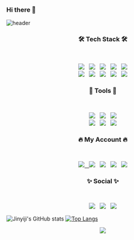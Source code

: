 ### Hi there 👋

<!--
**Jinyiji/Jinyiji** is a ✨ _special_ ✨ repository because its `README.md` (this file) appears on your GitHub profile.

Here are some ideas to get you started:

- 🔭 I’m currently working on ...
- 🌱 I’m currently learning ...
- 👯 I’m looking to collaborate on ...
- 🤔 I’m looking for help with ...
- 💬 Ask me about ...
- 📫 How to reach me: ...
- 😄 Pronouns: ...
- ⚡ Fun fact: ...
-->
![header](https://capsule-render.vercel.app/api?type=wave&color=auto&height=300&section=header&text=Jin%20Yiji&fontSize=90)




<h3 align="center"><b>🛠 Tech Stack 🛠</b></h3></br>
<p align="center">
	<img src="https://img.shields.io/badge/Oracle DB-F80000?style=flat-badge&logo=oracle&logoColor=white"/></a> &nbsp
	<a href="https://www.java.com/ko/"> <img src="https://img.shields.io/badge/Java-CC3D3D?style=flat-badge&logo=java&logoColor=withe"/></a> &nbsp 
	<img src="https://img.shields.io/badge/HTML5-E34F26?style=flat-badge&logo=HTML5&logoColor=white"/></a> &nbsp 
	<a href="https://spdx.org/licenses/CC-BY-3.0"> <img src="https://img.shields.io/badge/Git-F05032?style=flat-badge&logo=git&logoColor=white"/></a> &nbsp
	<img src="https://img.shields.io/badge/JavaScript-F7DF1E?style=flat-badge&logo=JavaScript&logoColor=white"/></a> <br>
	<img src="https://img.shields.io/badge/CSS3-1572B6?style=flat-badge&logo=CSS3&logoColor=white"/></a> &nbsp
	<!-- <img src="https://img.shields.io/badge/Node.js-339933?style=flat-badge&logo=Node.js&logoColor=white"/></a> &nbsp -->
	<!-- <img src="https://img.shields.io/badge/Android-3DDC84?style=flat-badge&logo=Android&logoColor=white"/></a> &nbsp -->
	<img src="https://img.shields.io/badge/Photoshop-31A8FF?style=flat-badge&logo=adobephotoshop&logoColor=white"/></a> &nbsp 
	<a href="https://www.python.org/"> <img src="https://img.shields.io/badge/Python-3776AB?style=flat-badge&logo=python&logoColor=white"/></a> &nbsp 
	<img src="https://img.shields.io/badge/C-A8B9CC?style=flat-badge&logo=c&logoColor=white"/></a> &nbsp
	<a href="https://www.notion.so/"> <img src="https://img.shields.io/badge/Notion-333333?style=flat-badge&logo=notion&logoColor=white"/></a> 

 
 
<h3 align="center"><b>💜 Tools 💜</b></h3></br>
<p align="center">	
	<img src="https://img.shields.io/badge/EclipseIDE-2C2255?style=flat-badge&logo=eclipse&logoColor=white"/></a> &nbsp 
	<img src="https://img.shields.io/badge/VisualStudio-5C2D91?style=flat-badge&logo=visualstudio&logoColor=white"/></a> &nbsp 
	<img src="https://img.shields.io/badge/VisualStudioCode-007ACC?style=flat-badge&logo=visualstudiocode&logoColor=white"/></a> <br>
	<a href="https://www.mysql.com/"> <img src="https://img.shields.io/badge/MySQL-4479A1?style=flat-badge&logo=MySQL&logoColor=white"/></a> &nbsp
	<img src="https://img.shields.io/badge/Atom-66595C?style=flat-badge&logo=atom&logoColor=white"/></a>  &nbsp
	<a href="https://www.jetbrains.com/ko-kr/pycharm/download/#section=windows"> <img src="https://img.shields.io/badge/PyCharm-48A842?style=flat-badge&logo=pycharm&logoColor=white"/></a> 
	




<h3 align="center"><b>🔥 My Account 🔥</b></h3>
</br>
<p align="center">	
<a href="https://www.youtube.com/"> <img src="https://img.shields.io/badge/Youtube-ff0000?style=flat-badge&logo=youtube&link=https://www.youtube.com/c/kyleschool"/> &nbsp
<img src="https://img.shields.io/badge/Gmail-EA4335?style=flat-badge&logo=gmail&logoColor=white"/></a> &nbsp 
<a href="https://blog.naver.com/jineg13"> <img src="https://img.shields.io/badge/Naver-03C75A?style=flat-badge&logo=naver&logoColor=white"/></a> &nbsp
<a href="https://velog.io/@jinyiji"> <img src="https://camo.githubusercontent.com/fe4c5886726a4a11c7a8380bddb273de7449d521ad1f958876c982cf0c380b46/68747470733a2f2f696d672e736869656c64732e696f2f62616467652f56656c6f672d3230633939373f7374796c653d666f722d7468652d737175617265266c6f676f3d56696d656f266c6f676f436f6c6f723d7768697465"/></a> &nbsp
<a href="https://github.com/Jinyiji"> <img src="https://img.shields.io/badge/github-181717?style==flat-badge&logo=github&logoColor=white"/></a>

	
																	 
																	 
<h3 align="center"><b>✨ Social ✨</b></h3></br>
<p align="center">	
	<a href="https://www.facebook.com/profile.php?id=100013531959497"><img src="https://img.shields.io/badge/Facebook-1877F2?style=flat-badge&logo=facebook&logoColor=white"/></a> &nbsp 
	<img src="https://img.shields.io/badge/Twitter-1DA1F2?style=flat-badge&logo=twitter&logoColor=white"/></a> &nbsp
	<a href="https://www.instagram.com/j_gwaaho/"> <img src="https://img.shields.io/badge/Instagram-E4405F?style=flat-badge&logo=instagram&logoColor=white"/></a> 

	
	
	
<!--  [![solved.ac tier](http://mazassumnida.wtf/api/generate_badge?boj=Jinyiji)](https://solved.ac/Jinyiji) -->
	
![Jinyiji's GitHub stats](https://github-readme-stats.vercel.app/api?username=Jinyiji&theme=omni&show_icons=true)
[![Top Langs](https://github-readme-stats.vercel.app/api/top-langs/?username=Jinyiji&theme=omni&show_icons=true)](https://github.com/Jinyiji/github-readme-stats)
<br>
<!-- [![Top Langs](https://github-readme-stats.vercel.app/api/top-langs/?username=Jinyiji&theme=omni&layout=compact)](https://github.com/Jinyiji/github-readme-stats) -->




<p align="center">
<img src="https://hits.seeyoufarm.com/api/count/incr/badge.svg?url=https%3A%2F%2Fgithub.com%2Fgjbae1212%2Fhit-counter&count_bg=%23FF79C6&title_bg=%23A04BD7&icon=&icon_color=%23E7E7E7&title=hits&edge_flat=false"/>
